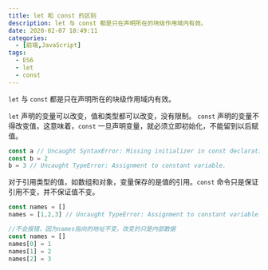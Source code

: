 ```yaml
---
title: let 和 const 的区别
description: let 与 const 都是只在声明所在的块级作用域内有效。
date: 2020-02-07 18:49:11
categories:
  - [前端,JavaScript]
tags:
  - ES6
  - let
  - const
---
```


<ins class="adsbygoogle" style="display:block; text-align:center;"  data-ad-layout="in-article" data-ad-format="fluid" data-ad-client="ca-pub-7962287588031867" data-ad-slot="2542544532"></ins><script> (adsbygoogle = window.adsbygoogle || []).push({});</script>


`let` 与 `const` 都是只在声明所在的块级作用域内有效。

`let` 声明的变量可以改变，值和类型都可以改变，没有限制。
`const` 声明的变量不得改变值，这意味着，`const` 一旦声明变量，就必须立即初始化，不能留到以后赋值。

```js
const a // Uncaught SyntaxError: Missing initializer in const declaration
const b = 2
b = 3 // Uncaught TypeError: Assignment to constant variable.
```

对于引用类型的值，如数组和对象，变量保存的是值的引用。`const` 命令只是保证引用不变，并不保证值不变。

```js
const names = []
names = [1,2,3] // Uncaught TypeError: Assignment to constant variable.
```

```js
//不会报错，因为names指向的地址不变，改变的只是内部数据
const names = []
names[0] = 1
names[1] = 2
names[2] = 3
```
